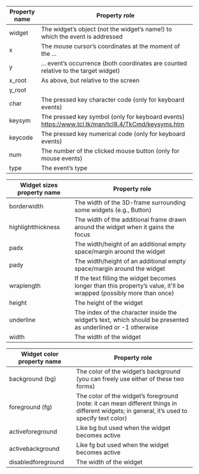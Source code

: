 
| Property name | Property role                                                                                      | 
|---------------|----------------------------------------------------------------------------------------------------|
| widget        | The widget’s object (not the widget’s name!) to which the event is addressed                       | 
| x             | The mouse cursor’s coordinates at the moment of the ...                                            | 
| y             | ... event’s occurrence (both coordinates are counted relative to the target widget)                | 
| x_root        | As above, but relative to the screen                                                               | 
| y_root        |                                                                                                    |
| char          | The pressed key character code (only for keyboard events)                                          |
| keysym        | The pressed key symbol (only for keyboard events)  https://www.tcl.tk/man/tcl8.4/TkCmd/keysyms.htm | 
| keycode       | The pressed key numerical code (only for keyboard events)                                          | 
| num           | The number of the clicked mouse button (only for mouse events)                                     | 
| type          | The event’s type                                                                                   |



| Widget sizes property name | Property role                                                                                                        | 
|----------------------------|----------------------------------------------------------------------------------------------------------------------|
| borderwidth                | The width of the 3D-frame surrounding some widgets (e.g., Button)                                                    | 
| highlightthickness         | The width of the additional frame drawn around the widget when it gains the focus                                    | 
| padx                       | The width/height of an additional empty space/margin around the widget                                               | 
| pady                       | The width/height of an additional empty space/margin around the widget                                               | 
| wraplength                 | If the text filling the widget becomes longer than this property’s value, it'll be wrapped (possibly more than once) | 
| height                     | The height of the widget                                                                                             | 
| underline                  | The index of the character inside the widget’s text, which should be presented as underlined or -1 otherwise         |
| width                      | The width of the widget                                                                                              |


| Widget color property name | Property role                                                                                                                               | 
|----------------------------|---------------------------------------------------------------------------------------------------------------------------------------------|
| background (bg)            | The color of the widget’s background (you can freely use either of these two forms)                                                         | 
| foreground (fg)            | The color of the widget’s foreground (note: it can mean different things in different widgets; in general, it’s used to specify text color) | 
| activeforeground           | Like bg but used when the widget becomes active                                                                                             | 
| activebackground           | Like fg but used when the widget becomes active                                                                                             | 
| disabledforeground         | The width of the widget                                                                                                                     | 
